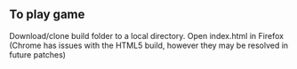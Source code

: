 ## To play game

Download/clone build folder to a local directory. 
Open index.html in Firefox (Chrome has issues with the HTML5 build, however they may be resolved in future patches)

